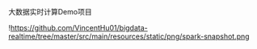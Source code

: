 
大数据实时计算Demo项目

!https://github.com/VincentHu01/bigdata-realtime/tree/master/src/main/resources/static/png/spark-snapshot.png


